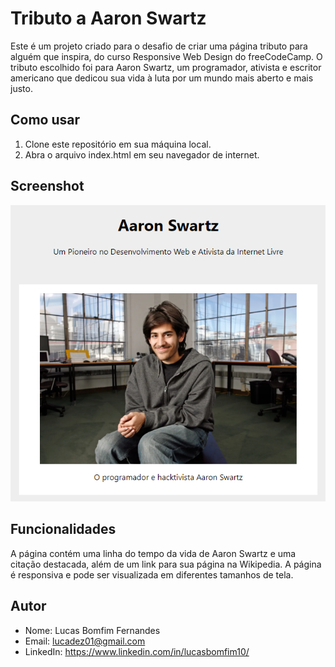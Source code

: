 # Tributo a Aaron Swartz

Este é um projeto criado para o desafio de criar uma página tributo para alguém que inspira, do curso Responsive Web Design do freeCodeCamp. O tributo escolhido foi para Aaron Swartz, um programador, ativista e escritor americano que dedicou sua vida à luta por um mundo mais aberto e mais justo.

## Como usar

1. Clone este repositório em sua máquina local.
2. Abra o arquivo index.html em seu navegador de internet.

## Screenshot

![Screenshot do projeto Photo Gallery](./screenshot.PNG)

## Funcionalidades
A página contém uma linha do tempo da vida de Aaron Swartz e uma citação destacada, além de um link para sua página na Wikipedia. A página é responsiva e pode ser visualizada em diferentes tamanhos de tela.

## Autor

- Nome: Lucas Bomfim Fernandes
- Email: lucadez01@gmail.com
- LinkedIn: https://www.linkedin.com/in/lucasbomfim10/
